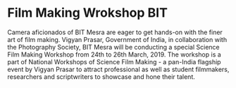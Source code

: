 # Film Making Wrokshop BIT
Camera aficionados of BIT Mesra are eager to get hands-on with the finer art of film making. Vigyan Prasar, Government of India, in collaboration with the Photography Society, BIT Mesra will be conducting a special Science Film Making Workshop from 24th to 26th March, 2019. The workshop is a part of National Workshops of Science Film Making - a pan-India flagship event by Vigyan Prasar to attract professional as well as student filmmakers, researchers and scriptwriters to showcase and hone their talent.
